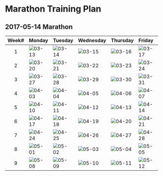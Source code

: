 # Marathon Training Plan
## 2017-05-14 Marathon
|Week#|Monday|Tuesday|Wednesday|Thursday|Friday|Saturday|Sunday|
|:-:|:--|:--|:--|:--|:--|:--|:--|
|1|![03-13](https://img.shields.io/badge/03--13-rest-brightgreen.svg)|![03-14](https://img.shields.io/badge/03--14-5km-brightgreen.svg)|![03-15](https://img.shields.io/badge/03--15-5km-brightgreen.svg)|![03-16](https://img.shields.io/badge/03--16-5km-brightgreen.svg)|![03-17](https://img.shields.io/badge/03--17-rest-brightgreen.svg)|![03-18](https://img.shields.io/badge/03--18-10km-brightgreen.svg)|![03-19](https://img.shields.io/badge/03--19-cross%20train-brightgreen.svg)|
|2|![03-20](https://img.shields.io/badge/03--20-rest-brightgreen.svg)|![03-21](https://img.shields.io/badge/03--21-rest-orange.svg)|![03-22](https://img.shields.io/badge/03--22-rest-orange.svg)|![03-23](https://img.shields.io/badge/03--23-rest-orange.svg)|![03-24](https://img.shields.io/badge/03--24-rest-brightgreen.svg)|![03-25](https://img.shields.io/badge/03--25-rest-orange.svg)|![03-26](https://img.shields.io/badge/03--26-5km-orange.svg)|
|3|![03-27](https://img.shields.io/badge/03--27-rest-brightgreen.svg)|![03-28](https://img.shields.io/badge/03--28-5km-brightgreen.svg)|![03-29](https://img.shields.io/badge/03--29-6km-brightgreen.svg)|![03-30](https://img.shields.io/badge/03--30-5km-brightgreen.svg)|![03-31](https://img.shields.io/badge/03--31-rest-brightgreen.svg)|![04-01](https://img.shields.io/badge/04--01-8km-brightgreen.svg)|![04-02](https://img.shields.io/badge/04--02-cross%20train-brightgreen.svg)|
|4|![04-03](https://img.shields.io/badge/04--03-rest-brightgreen.svg)|![04-04](https://img.shields.io/badge/04--04-5km-brightgreen.svg)|![04-05](https://img.shields.io/badge/04--05-8km-brightgreen.svg)|![04-06](https://img.shields.io/badge/04--06-5km-lightgrey.svg)|![04-07](https://img.shields.io/badge/04--07-rest-lightgrey.svg)|![04-08](https://img.shields.io/badge/04--08-15km-lightgrey.svg)|![04-09](https://img.shields.io/badge/04--09-cross%20train-lightgrey.svg)|
|5|![04-10](https://img.shields.io/badge/04--10-rest-lightgrey.svg)|![04-11](https://img.shields.io/badge/04--11-5km-lightgrey.svg)|![04-12](https://img.shields.io/badge/04--12-10km-lightgrey.svg)|![04-13](https://img.shields.io/badge/04--13-5km-lightgrey.svg)|![04-14](https://img.shields.io/badge/04--14-rest-lightgrey.svg)|![04-15](https://img.shields.io/badge/04--15-21km-lightgrey.svg)|![04-16](https://img.shields.io/badge/04--16-cross%20train-lightgrey.svg)|
|6|![04-17](https://img.shields.io/badge/04--17-rest-lightgrey.svg)|![04-18](https://img.shields.io/badge/04--18-6km-lightgrey.svg)|![04-19](https://img.shields.io/badge/04--19-12km-lightgrey.svg)|![04-20](https://img.shields.io/badge/04--20-6km-lightgrey.svg)|![04-21](https://img.shields.io/badge/04--21-rest-lightgrey.svg)|![04-22](https://img.shields.io/badge/04--22-25km-lightgrey.svg)|![04-23](https://img.shields.io/badge/04--23-cross%20train-lightgrey.svg)|
|7|![04-24](https://img.shields.io/badge/04--24-rest-lightgrey.svg)|![04-25](https://img.shields.io/badge/04--25-6km-lightgrey.svg)|![04-26](https://img.shields.io/badge/04--26-15km-lightgrey.svg)|![04-27](https://img.shields.io/badge/04--27-8km-lightgrey.svg)|![04-28](https://img.shields.io/badge/04--28-rest-lightgrey.svg)|![04-29](https://img.shields.io/badge/04--29-30km-lightgrey.svg)|![04-30](https://img.shields.io/badge/04--30-cross%20train-lightgrey.svg)|
|8|![05-01](https://img.shields.io/badge/05--01-rest-lightgrey.svg)|![05-02](https://img.shields.io/badge/05--02-8km-lightgrey.svg)|![05-03](https://img.shields.io/badge/05--03-15km-lightgrey.svg)|![05-04](https://img.shields.io/badge/05--04-8km-lightgrey.svg)|![05-05](https://img.shields.io/badge/05--05-rest-lightgrey.svg)|![05-06](https://img.shields.io/badge/05--06-15km-lightgrey.svg)|![05-07](https://img.shields.io/badge/05--07-cross%20train-lightgrey.svg)|
|9|![05-08](https://img.shields.io/badge/05--08-rest-lightgrey.svg)|![05-09](https://img.shields.io/badge/05--09-5km-lightgrey.svg)|![05-10](https://img.shields.io/badge/05--10-8km-lightgrey.svg)|![05-11](https://img.shields.io/badge/05--11-3km-lightgrey.svg)|![05-12](https://img.shields.io/badge/05--12-rest-lightgrey.svg)|![05-13](https://img.shields.io/badge/05--13-rest-lightgrey.svg)|![05-14](https://img.shields.io/badge/05--14-42.195km-lightgrey.svg)|
